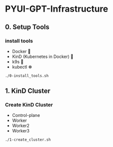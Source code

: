 # PYUI-GPT-Infrastructure

## 0. Setup Tools
### install tools
- Docker 🐳
- KinD (Kubernetes in Docker) 🪼
- k9s 🐶
- kubectl ☸️

```bash
./0-install_tools.sh
```

## 1. KinD Cluster 
### Create KinD Cluster 
- Control-plane  
- Worker
- Worker2
- Worker3

```bash
./1-create_cluster.sh
```


